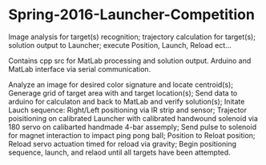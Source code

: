 # Spring-2016-Launcher-Competition
Image analysis for target(s) recognition; trajectory calculation for target(s); solution output to Launcher; execute Position, Launch, Reload ect... 

Contains cpp src for MatLab processing and solution output. Arduino and MatLab interface via serial communication. 

Analyze an image for desired color signature and locate centroid(s); Generage grid of target area with and target location(s); Send data to arduino for calculaton and back to MatLab and verify solution(s); Initate Lauch sequence: Right/Left positioning via IR strip and sensor; Trajector poisitioning on calibrated Launcher with calibrated handwound solenoid via 180 servo on calibarted handmade 4-bar assemply; Send pulse to solenoid for magnet interaction to impact ping pong ball; Position to Reloat position; Reload servo actuation timed for reload via gravity; Begin positioning sequence, launch, and relaod until all targets have been attempted.
